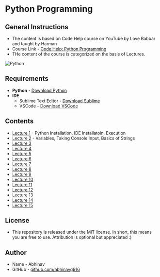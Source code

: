 # Python Programming
## General Instructions
* The content is based on Code Help course on YouTube by Love Babbar and taught by Harman
* Course Link - [Code Help: Python Programming](https://www.youtube.com/watch?v=xSDLwlAAVNg&list=PLDzeHZWIZsTrPQHBWT0Rxjc37n6DjUpbf)
* THe content of the course is categorized on the basis of Lectures.

![Python](https://www.python.org/static/community_logos/python-logo-generic.svg)

## Requirements
* __Python__ - [Download Python](https://www.python.org/downloads/)
* __IDE__ 
  * Sublime Text Editor - [Download Sublime](https://www.sublimetext.com/3)
  * VSCode - [Download VSCode](https://code.visualstudio.com/download)

## Contents
* [Lecture 1](https://github.com/abhinavg916/ytcodehelp-python/tree/master/Lectures/Lecture1) - Python Installation, IDE Installatoin, Execution
* [Lecture 2](https://github.com/abhinavg916/ytcodehelp-python/tree/master/Lectures/Lecture2) - Variables, Taking Console Input, Basics of Strings
* [Lecture 3]()
* [Lecture 4]()
* [Lecture 5]()
* [Lecture 6]()
* [Lecture 7]()
* [Lecture 8]()
* [Lecture 9]()
* [Lecture 10]()
* [Lecture 11]()
* [Lecture 12]()
* [Lecture 13]()
* [Lecture 14]()
* [Lecture 15]()

## License
* This repository is released under the MIT license. In short, this means you are free to use. 
  Attribution is optional but appreciated :)
## Author
* Name - Abhinav
* GitHub - [github.com/abhinavg916](https://github.com/abhinavg916)
